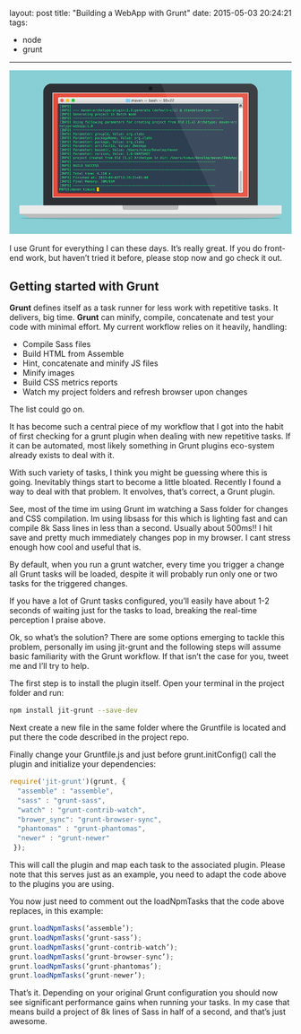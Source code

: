 layout: post
title: "Building a WebApp with Grunt"
date: 2015-05-03 20:24:21
tags:
- node
- grunt
---

![](../images/maven_webapp.png)

I use Grunt for everything I can these days. It’s really great. If you do front-end work, but haven’t tried it before, please stop now and go check it out.

<!-- more -->

## Getting started with Grunt

**Grunt** defines itself as a task runner for less work with repetitive tasks. It delivers, big time. **Grunt** can minify, compile, concatenate and test your code with minimal effort. My current workflow relies on it heavily, handling:

* Compile Sass files
* Build HTML from Assemble
* Hint, concatenate and minify JS files
* Minify images
* Build CSS metrics reports
* Watch my project folders and refresh browser upon changes

The list could go on.

It has become such a central piece of my workflow that I got into the habit of first checking for a grunt plugin when dealing with new repetitive tasks. If it can be automated, most likely something in Grunt plugins eco-system already exists to deal with it.

With such variety of tasks, I think you might be guessing where this is going. Inevitably things start to become a little bloated. Recently I found a way to deal with that problem. It envolves, that’s correct, a Grunt plugin.

See, most of the time im using Grunt im watching a Sass folder for changes and CSS compilation. Im using libsass for this which is lighting fast and can compile 8k Sass lines in less than a second. Usually about 500ms!! I hit save and pretty much immediately changes pop in my browser. I cant stress enough how cool and useful that is.

By default, when you run a grunt watcher, every time you trigger a change all Grunt tasks will be loaded, despite it will probably run only one or two tasks for the triggered changes.

If you have a lot of Grunt tasks configured, you’ll easily have about 1-2 seconds of waiting just for the tasks to load, breaking the real-time perception I praise above.

Ok, so what’s the solution?
There are some options emerging to tackle this problem, personally im using jit-grunt and the following steps will assume basic familiarity with the Grunt workflow. If that isn’t the case for you, tweet me and I’ll try to help.

The first step is to install the plugin itself. Open your terminal in the project folder and run:

~~~bash
npm install jit-grunt --save-dev
~~~

Next create a new file in the same folder where the Gruntfile is located and put there the code described in the project repo.

Finally change your Gruntfile.js and just before grunt.initConfig() call the plugin and initialize your dependencies:

~~~javascript
require('jit-grunt')(grunt, {
  "assemble" : "assemble",
  "sass" : "grunt-sass",
  "watch" : "grunt-contrib-watch",
  "brower_sync": "grunt-browser-sync",
  "phantomas" : "grunt-phantomas",
  "newer" : "grunt-newer"
 });
~~~

This will call the plugin and map each task to the associated plugin. Please note that this serves just as an example, you need to adapt the code above to the plugins you are using.

You now just need to comment out the loadNpmTasks that the code above replaces, in this example:

~~~javascript
grunt.loadNpmTasks(‘assemble’);
grunt.loadNpmTasks(‘grunt-sass’);
grunt.loadNpmTasks(‘grunt-contrib-watch’);
grunt.loadNpmTasks(‘grunt-browser-sync’);
grunt.loadNpmTasks(‘grunt-phantomas’);
grunt.loadNpmTasks(‘grunt-newer’);
~~~

That’s it. Depending on your original Grunt configuration you should now see significant performance gains when running your tasks. In my case that means build a project of 8k lines of Sass in half of a second, and that’s just awesome.
